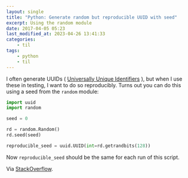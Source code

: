 ```yaml
---
layout: single
title: "Python: Generate random but reproducible UUID with seed"
excerpt: Using the random module
date: 2017-04-05 05:23
last_modified_at: 2023-04-26 13:41:33
categories:
    - til
tags:
    - python
    - til
---
```


I often generate UUIDs (
[Universally Unique Identifiers](https://en.wikipedia.org/wiki/Universally_unique_identifier)
), but when I use these in testing, I want to do so reproducibly.
Turns out you can do this using a seed from the `random` module:

```python
import uuid
import random

seed = 0

rd = random.Random()
rd.seed(seed)

reproducible_seed = uuid.UUID(int=rd.getrandbits(128))
```

Now `reproducible_seed` should be the same for each run of this script.

Via [StackOverflow](http://stackoverflow.com/q/41186818/1257318).
